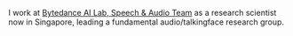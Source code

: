 I work at [Bytedance AI Lab, Speech & Audio Team](https://ailab.bytedance.com/) as a research scientist now in Singapore, leading a fundamental audio/talkingface research group. 

